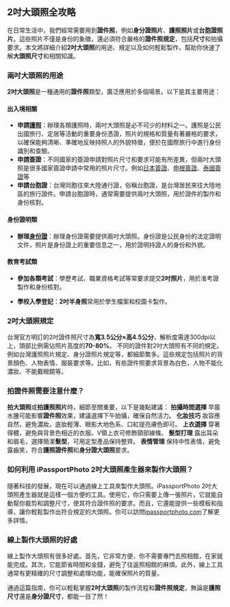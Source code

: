 ## 2吋大頭照全攻略

在日常生活中，我們經常需要用到**證件照**，例如**身分證照片**、**護照照片**或**台胞證照片**。這些照片不僅是身份的象徵，還必須符合嚴格的**證件照規定**，包括**尺寸**和拍攝要求。本文將詳細介紹**2吋大頭照**的用途、規定以及如何輕鬆製作，幫助你快速了解**大頭照尺寸**和相關知識。

### 兩吋大頭照的用途
**2吋大頭照**是一種通用的**證件照**類型，廣泛應用於多個場景。以下是其主要用途：
#### 出入境相關
- **申請[護照](https://ipassportphoto.com/zh-tw/requirements/taiwan-passport-photo)**：辦理各類護照時，兩吋大頭照是必不可少的材料之一。護照是公民出國旅行、定居等活動的重要身份憑證，照片的規格和質量有著嚴格的要求，以確保能夠清晰、準確地反映持照人的外貌特徵，便於在國際旅行中進行身份識別和查驗。
- **申請簽證**：不同國家的簽證申請對照片尺寸和要求可能有所差異，但兩吋大頭照是很多國家簽證申請中常用的照片尺寸。例如[日本簽證](https://ipassportphoto.com/zh-tw/requirements/japanese-visa-photo)、[申根簽證](https://ipassportphoto.com/zh-tw/requirements/schengen-visa-photo)、[泰國簽證](https://ipassportphoto.com/zh-tw/requirements/th-visa-35x45mm-photo)等
- **申請台胞證**：台灣同胞往來大陸通行證，俗稱台胞證，是台灣居民來往大陸地區的旅行證件。申請台胞證時，通常需要提供兩吋大頭照，用於證件的製作和身份核對。

#### 身份證明類
- **辦理[身份證](https://ipassportphoto.com/zh-tw/requirements/taiwan_id_card)**：辦理身份證需要提供兩吋大頭照。身份證是公民身份的法定證明文件，照片是身份證上的重要信息之一，用於證明持證人的身份和外貌。

#### 教育考試類
- **參加各類考試**：學歷考試、職業資格考試等常要求提交**2吋照片**，用於准考證製作和身份核對。
* **學校入學登記**：**2吋半身照**常用於學生檔案和校園卡製作。

### 2吋大頭照規定
台灣官方明訂的2吋證件照尺寸為**寬3.5公分×高4.5公分**，解析度需達300dpi以上，頭部比例需佔照片高度的**70-80%**。
不同的證件對2吋大頭照有不同的規定。例如台灣護照照片規定、身分證照片規定等，都細節繁多。這些規定包括照片的背景顏色、人物表情、服裝要求等。比如，有些證件照要求背景為白色，人物不能化濃妝、不能戴眼鏡等。

### 拍證件照需要注意什麼？
**拍大頭照**或**拍護照照片**時，細節至關重要，以下是幾點建議：
**拍攝時間選擇**
早晨水腫可能影響**證件照**效果，建議選擇下午拍攝，確保自然活力。
**化妝技巧**
妝容應自然，避免濃妝。底妝輕薄、眼影大地色系、口紅提亮膚色即可。
**上衣選擇**
穿著得體，避免與背景色相近的衣服。V領上衣可修飾頸部線條。
**髮型打理**
露出耳朵和眉毛，選擇簡潔**髮型**，可用定型產品保持整齊。
**表情管理**
保持中性表情，避免露齒笑，符合**護照證件照**和**身分證大頭照**要求。

### 如何利用 iPassportPhoto 2吋大頭照產生器來製作大頭照？
隨著科技的發展，現在可以通過線上工具來製作大頭照。iPassportPhoto 2吋大頭照產生器就是這樣一個方便的工具。使用它，你只需要上傳一張照片，它就能自動幫你裁剪和調整尺寸，使其符合證件照的要求。而且，它還能提供一些模板和指導，讓你輕鬆製作出符合規定的大頭照。你可以訪問[ipassportphoto.com](https://ipassportphoto.com/zh-tw/requirements/35x45mm-photo)了解更多詳情。

### 線上製作大頭照的好處
線上製作大頭照有很多好處。首先，它非常方便，你不需要專門去照相館，在家就能完成。其次，它能節省時間和金錢，避免了往返照相館的麻煩。此外，線上工具通常有更精確的尺寸調整和處理功能，能確保照片的質量。

通過這篇指南，你可以輕鬆掌握**2吋大頭照**的製作流程和**證件照規定**，無論是**護照尺寸**還是**身分證尺寸**，都能一目了然！
